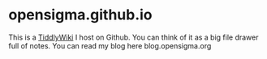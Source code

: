 # opensigma.github.io
This is a [TiddlyWiki](https://tiddlywiki.com/)  I host on Github. You can think of it as a big file drawer full of notes.
You can read my blog here blog.opensigma.org
